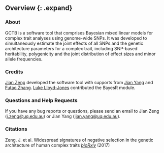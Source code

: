## Overview {: .expand}

### About

GCTB is a software tool that comprises Bayesian mixed linear models for complex trait analyses using genome-wide SNPs. It was developed to simultaneously estimate the joint effects of all SNPs and the genetic architecture parameters for a complex trait, including SNP-based heritability, polygenicity and the joint distribution of effect sizes and minor allele frequencies. 

### Credits 

[Jian Zeng](http://researchers.uq.edu.au/researcher/14033) developed
the software tool with supports from [Jian Yang](https://scholar.google.com.au/citations?user=aLuqQs8AAAAJ&hl=en) and [Futao Zhang](http://researchers.uq.edu.au/researcher/12709). [Luke Lloyd-Jones](https://scholar.google.com.au/citations?user=WQ0UXOcAAAAJ&hl=en&oi=ao) contributed the BayesR module.

### Questions and Help Requests 

If you have any bug reports or questions, please send an email to Jian Zeng (<j.zeng@uq.edu.au>) or Jian Yang (<jian.yang@uq.edu.au>).

### Citations 

Zeng, J. et al. Widespread signatures of negative selection in the genetic architecture of human complex traits 
[*bioRxiv*](https://doi.org/10.1101/145755) (2017)

